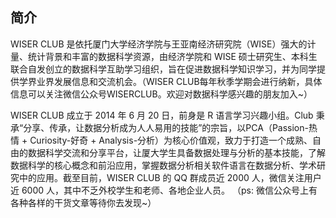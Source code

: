 ## 简介
WISER CLUB 是依托厦门大学经济学院与王亚南经济研究院（WISE）强大的计量、统计背景和丰富的数据科学资源，由经济学院和 WISE 硕士研究生、本科生联合自发创立的数据科学互助学习组织，旨在促进数据科学知识学习，并为同学提供学界业界发展信息和交流机会。（WISER CLUB每年秋季学期会进行纳新，具体信息可以关注微信公众号WISERCLUB。欢迎对数据科学感兴趣的朋友加入~）

WISER CLUB 成立于 2014 年 6 月 20 日，前身是 R 语言学习兴趣小组。Club 秉承“分享、传承，让数据分析成为人人易用的技能”的宗旨，以PCA（Passion-热情 + Curiosity-好奇 + Analysis-分析）为核心价值观，致力于打造一个成熟、自由的数据科学交流和分享平台，让厦大学生具备数据处理与分析的基本技能，了解数据科学的核心概念和前沿应用，掌握数据分析相关软件语言在数据分析、学术研究中的应用。截至目前，WISER CLUB 的 QQ 群成员近 2000 人，微信关注用户近 6000 人，其中不乏外校学生和老师、各地企业人员。
（ps: 微信公众号上有各种各样的干货文章等待你去发现~）
